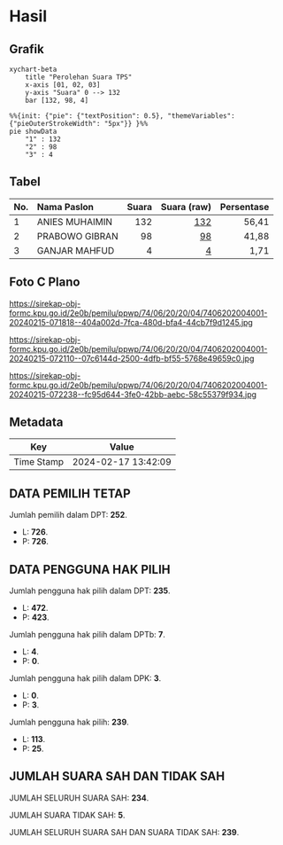 # Hasil

## Grafik

```mermaid
xychart-beta
    title "Perolehan Suara TPS"
    x-axis [01, 02, 03]
    y-axis "Suara" 0 --> 132
    bar [132, 98, 4]
```

```mermaid
%%{init: {"pie": {"textPosition": 0.5}, "themeVariables": {"pieOuterStrokeWidth": "5px"}} }%%
pie showData
    "1" : 132
    "2" : 98
    "3" : 4
```

## Tabel

| No. | Nama Paslon    | Suara | Suara (raw) | Persentase |
|:--- |:-------------- | -----:| -----------:| ----------:|
| 1   | ANIES MUHAIMIN | 132   | [132][p-1]  | 56,41      |
| 2   | PRABOWO GIBRAN | 98    | [98][p-2]   | 41,88      |
| 3   | GANJAR MAHFUD  | 4     | [4][p-3]    | 1,71       |


[p-1]: https://github.com/gigit-pemilu/pemilu-2024-74-sulawesi-tenggara/blob/main/pilpres/hitung-suara/sub/74-sulawesi-tenggara/sub/06-bombana/sub/20-tontonunu/sub/2004-watu-melomba/sub/001-tps/sub/paslon-1.txt
[p-2]: https://github.com/gigit-pemilu/pemilu-2024-74-sulawesi-tenggara/blob/main/pilpres/hitung-suara/sub/74-sulawesi-tenggara/sub/06-bombana/sub/20-tontonunu/sub/2004-watu-melomba/sub/001-tps/sub/paslon-2.txt
[p-3]: https://github.com/gigit-pemilu/pemilu-2024-74-sulawesi-tenggara/blob/main/pilpres/hitung-suara/sub/74-sulawesi-tenggara/sub/06-bombana/sub/20-tontonunu/sub/2004-watu-melomba/sub/001-tps/sub/paslon-3.txt

## Foto C Plano

https://sirekap-obj-formc.kpu.go.id/2e0b/pemilu/ppwp/74/06/20/20/04/7406202004001-20240215-071818--404a002d-7fca-480d-bfa4-44cb7f9d1245.jpg

https://sirekap-obj-formc.kpu.go.id/2e0b/pemilu/ppwp/74/06/20/20/04/7406202004001-20240215-072110--07c6144d-2500-4dfb-bf55-5768e49659c0.jpg

https://sirekap-obj-formc.kpu.go.id/2e0b/pemilu/ppwp/74/06/20/20/04/7406202004001-20240215-072238--fc95d644-3fe0-42bb-aebc-58c55379f934.jpg


## Metadata

| Key        | Value               |
| ---------- | ------------------- |
| Time Stamp | 2024-02-17 13:42:09 |


## DATA PEMILIH TETAP

Jumlah pemilih dalam DPT: **252**.
 * L: **726**.
 * P: **726**.

## DATA PENGGUNA HAK PILIH

Jumlah pengguna hak pilih dalam DPT: **235**.
 * L: **472**.
 * P: **423**.

Jumlah pengguna hak pilih dalam DPTb: **7**.
 * L: **4**.
 * P: **0**.

Jumlah pengguna hak pilih dalam DPK: **3**.
 * L: **0**.
 * P: **3**.

Jumlah pengguna hak pilih: **239**.
 * L: **113**.
 * P: **25**.

## JUMLAH SUARA SAH DAN TIDAK SAH

JUMLAH SELURUH SUARA SAH: **234**.

JUMLAH SUARA TIDAK SAH: **5**.

JUMLAH SELURUH SUARA SAH DAN SUARA TIDAK SAH: **239**.


